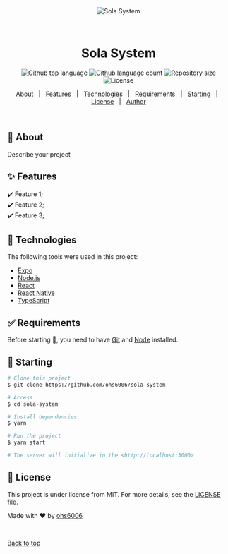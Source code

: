 <div align="center" id="top"> 
  <img src="./.github/app.gif" alt="Sola System" />

&#xa0;

  <!-- <a href="https://solasystem.netlify.app">Demo</a> -->
</div>

<h1 align="center">Sola System</h1>

<p align="center">
  <img alt="Github top language" src="https://img.shields.io/github/languages/top/ohs6006/sola-system?color=56BEB8">

  <img alt="Github language count" src="https://img.shields.io/github/languages/count/ohs6006/sola-system?color=56BEB8">

  <img alt="Repository size" src="https://img.shields.io/github/repo-size/ohs6006/sola-system?color=56BEB8">

  <img alt="License" src="https://img.shields.io/github/license/ohs6006/sola-system?color=56BEB8">

  <!-- <img alt="Github issues" src="https://img.shields.io/github/issues/{{YOUR_GITHUB_USERNAME}}/sola-system?color=56BEB8" /> -->

  <!-- <img alt="Github forks" src="https://img.shields.io/github/forks/{{YOUR_GITHUB_USERNAME}}/sola-system?color=56BEB8" /> -->

  <!-- <img alt="Github stars" src="https://img.shields.io/github/stars/{{YOUR_GITHUB_USERNAME}}/sola-system?color=56BEB8" /> -->
</p>

<!-- Status -->

<!-- <h4 align="center">
	🚧  Sola System 🚀 Under construction...  🚧
</h4>

<hr> -->

<p align="center">
  <a href="#dart-about">About</a> &#xa0; | &#xa0; 
  <a href="#sparkles-features">Features</a> &#xa0; | &#xa0;
  <a href="#rocket-technologies">Technologies</a> &#xa0; | &#xa0;
  <a href="#white_check_mark-requirements">Requirements</a> &#xa0; | &#xa0;
  <a href="#checkered_flag-starting">Starting</a> &#xa0; | &#xa0;
  <a href="#memo-license">License</a> &#xa0; | &#xa0;
  <a href="https://github.com/ohs6006" target="_blank">Author</a>
</p>

<br>

## :dart: About

Describe your project

## :sparkles: Features

:heavy_check_mark: Feature 1;\
:heavy_check_mark: Feature 2;\
:heavy_check_mark: Feature 3;

## :rocket: Technologies

The following tools were used in this project:

- [Expo](https://expo.io/)
- [Node.js](https://nodejs.org/en/)
- [React](https://pt-br.reactjs.org/)
- [React Native](https://reactnative.dev/)
- [TypeScript](https://www.typescriptlang.org/)

## :white_check_mark: Requirements

Before starting :checkered_flag:, you need to have [Git](https://git-scm.com) and [Node](https://nodejs.org/en/) installed.

## :checkered_flag: Starting

```bash
# Clone this project
$ git clone https://github.com/ohs6006/sola-system

# Access
$ cd sola-system

# Install dependencies
$ yarn

# Run the project
$ yarn start

# The server will initialize in the <http://localhost:3000>
```

## :memo: License

This project is under license from MIT. For more details, see the [LICENSE](LICENSE.md) file.

Made with :heart: by <a href="https://github.com/ohs6006" target="_blank">ohs6006</a>

&#xa0;

<a href="#top">Back to top</a>
